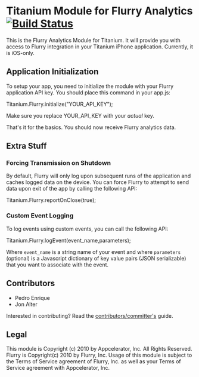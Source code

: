 # Titanium Module for Flurry Analytics [![Build Status](https://travis-ci.org/appcelerator-modules/ti.flurry.png)](https://travis-ci.org/appcelerator-modules/ti.flurry)

This is the Flurry Analytics Module for Titanium.  It will provide you
with access to Flurry integration in your Titanium iPhone application. Currently, it is iOS-only.

## Application Initialization

To setup your app, you need to initialize the module with your 
Flurry application API key.  You should place this command in your 
app.js:

Titanium.Flurry.initialize("YOUR_API_KEY");

Make sure you replace YOUR_API_KEY with your *actual* key.

That's it for the basics.  You should now receive Flurry analytics data.

## Extra Stuff

### Forcing Transmission on Shutdown

By default, Flurry will only log upon subsequent runs of the application and 
caches logged data on the device.  You can force Flurry to attempt to send
data upon exit of the app by calling the following API:

Titanium.Flurry.reportOnClose(true);

### Custom Event Logging

To log events using custom events, you can call the following API:

Titanium.Flurry.logEvent(event_name,parameters);

Where `event_name` is a string name of your event and where `parameters` (optional)
is a Javascript dictionary of key value pairs (JSON serializable) that you want to 
associate with the event.

## Contributors

* Pedro Enrique
* Jon Alter

Interested in contributing? Read the [contributors/committer's](https://wiki.appcelerator.org/display/community/Home) guide.

## Legal

This module is Copyright (c) 2010 by Appcelerator, Inc. All Rights Reserved.
Flurry is Copyright(c) 2010 by Flurry, Inc.  Usage of this module is subject to 
the Terms of Service agreement of Flurry, Inc. as well as your Terms of Service
agreement with Appcelerator, Inc.  
